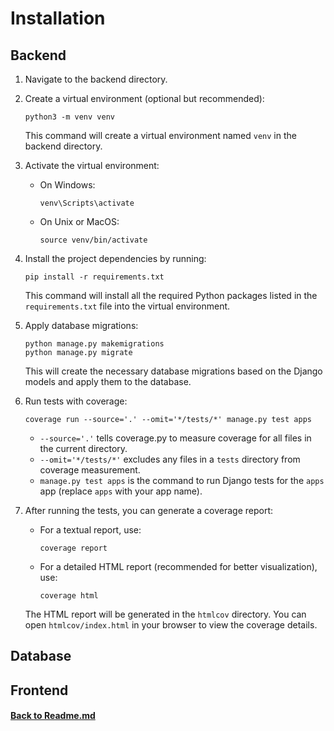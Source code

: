# Installation

## Backend

1. Navigate to the backend directory.

2. Create a virtual environment (optional but recommended):
    ```
    python3 -m venv venv
    ```

   This command will create a virtual environment named `venv` in the backend directory.

3. Activate the virtual environment:
    - On Windows:
      ```
      venv\Scripts\activate
      ```
    - On Unix or MacOS:
      ```
      source venv/bin/activate
      ```

4. Install the project dependencies by running:
    ```
    pip install -r requirements.txt
    ```

   This command will install all the required Python packages listed in the `requirements.txt` file into the virtual environment.

5. Apply database migrations:
    ```
    python manage.py makemigrations
    python manage.py migrate
    ```

   This will create the necessary database migrations based on the Django models and apply them to the database.

6. Run tests with coverage:
    ```
    coverage run --source='.' --omit='*/tests/*' manage.py test apps
    ```

   - `--source='.'` tells coverage.py to measure coverage for all files in the current directory.
   - `--omit='*/tests/*'` excludes any files in a `tests` directory from coverage measurement.
   - `manage.py test apps` is the command to run Django tests for the `apps` app (replace `apps` with your app name).

7. After running the tests, you can generate a coverage report:

   - For a textual report, use:
     ```
     coverage report
     ```

   - For a detailed HTML report (recommended for better visualization), use:
     ```
     coverage html
     ```

   The HTML report will be generated in the `htmlcov` directory. You can open `htmlcov/index.html` in your browser to view the coverage details.

## Database

## Frontend


#### [Back to Readme.md](/Readme.md) 
